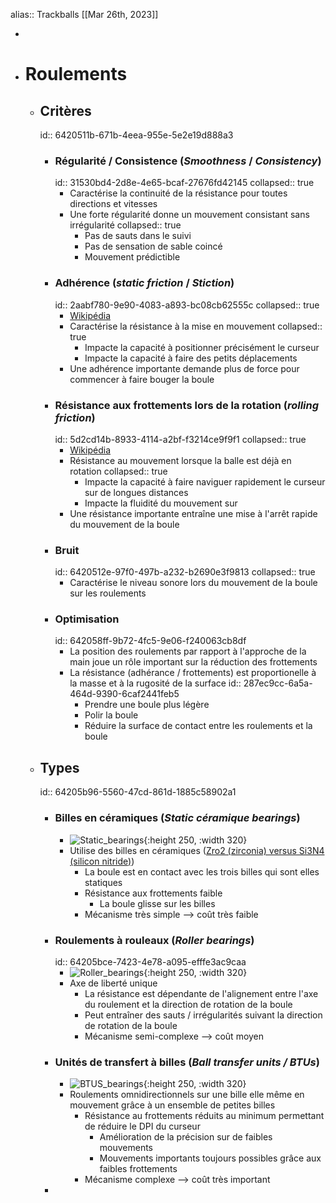 alias:: Trackballs
[[Mar 26th, 2023]]

-
- # Roulements
	- ## Critères
	  id:: 6420511b-671b-4eea-955e-5e2e19d888a3
		- ### Régularité / Consistence (*Smoothness* / *Consistency*)
		  id:: 31530bd4-2d8e-4e65-bcaf-27676fd42145
		  collapsed:: true
			- Caractérise la continuité de la résistance pour toutes directions et vitesses
			- Une forte régularité donne un mouvement consistant sans irrégularité
			  collapsed:: true
				- Pas de sauts dans le suivi
				- Pas de sensation de sable coincé
				- Mouvement prédictible
		- ### Adhérence (*static friction* / *Stiction*)
		  id:: 2aabf780-9e90-4083-a893-bc08cb62555c
		  collapsed:: true
			- [Wikipédia](https://en.wikipedia.org/wiki/Stiction)
			- Caractérise la résistance à la mise en mouvement
			  collapsed:: true
				- Impacte la capacité à positionner précisément le curseur
				- Impacte la capacité à faire des petits déplacements
			- Une adhérence importante demande plus de force pour commencer à faire bouger la boule
		- ### Résistance aux frottements lors de la rotation (*rolling friction*)
		  id:: 5d2cd14b-8933-4114-a2bf-f3214ce9f9f1
		  collapsed:: true
			- [Wikipédia](https://en.wikipedia.org/wiki/Rolling)
			- Résistance au mouvement lorsque la balle est déjà en rotation
			  collapsed:: true
				- Impacte la capacité à faire naviguer rapidement le curseur sur de longues distances
				- Impacte la fluidité du mouvement sur
			- Une résistance importante entraîne une mise à l'arrêt rapide du mouvement de la boule
		- ### Bruit
		  id:: 6420512e-97f0-497b-a232-b2690e3f9813
		  collapsed:: true
			- Caractérise le niveau sonore lors du mouvement de la boule sur les roulements
		- ### Optimisation
		  id:: 642058ff-9b72-4fc5-9e06-f240063cb8df
			- La position des roulements par rapport à l'approche de la main joue un rôle important sur la réduction des frottements
			- La résistance (adhérance / frottements) est proportionelle à la masse et à la rugosité de la surface
			  id:: 287ec9cc-6a5a-464d-9390-6caf2441feb5
				- Prendre une boule plus légère
				- Polir la boule
				- Réduire la surface de contact entre les roulements et la boule
	- ## Types
	  id:: 64205b96-5560-47cd-861d-1885c58902a1
		- ### Billes en céramiques (*Static céramique bearings*)
			- ![Static_bearings](https://github.com/Wimads/Trackball-mousekeys-add-on-for-Skeletyl/raw/main/Images/Trackball%20static%20bearings.jpg){:height 250, :width 320}
			- Utilise des billes en céramiques ([Zro2 (zirconia) versus Si3N4 (silicon nitride)](https://prokcssmedia.blob.core.windows.net/sys-master-images/hb2/haf/9263251816478/ceramic-bearing-selection-guide.pdf))
				- La boule est en contact avec les trois billes qui sont elles statiques
				- Résistance aux frottements faible
					- La boule glisse sur les billes
				- Mécanisme très simple --> coût très faible
		- ### Roulements à rouleaux (*Roller bearings*)
		  id:: 64205bce-7423-4e78-a095-efffe3ac9caa
			- ![Roller_bearings](https://github.com/Wimads/Trackball-mousekeys-add-on-for-Skeletyl/raw/main/Images/Roller%20bearings.jpg){:height 250, :width 320}
			- Axe de liberté unique
				- La résistance est dépendante de l'alignement entre l'axe du roulement et la direction de rotation de la boule
				- Peut entraîner des sauts / irrégularités suivant la direction de rotation de la boule
				- Mécanisme semi-complexe --> coût moyen
		- ### Unités de transfert à billes (*Ball transfer units / BTUs*)
			- ![BTUS_bearings](https://github.com/Wimads/Trackball-mousekeys-add-on-for-Skeletyl/raw/main/Images/Trackball%20BTU%20bearings.jpg){:height 250, :width 320}
			- Roulements omnidirectionnels sur une bille elle même en mouvement grâce à un ensemble de petites billes
				- Résistance au frottements réduits au minimum permettant de réduire le DPI du curseur
					- Amélioration de la précision sur de faibles mouvements
					- Mouvements importants toujours possibles grâce aux faibles frottements
				- Mécanisme complexe --> coût très important
		-